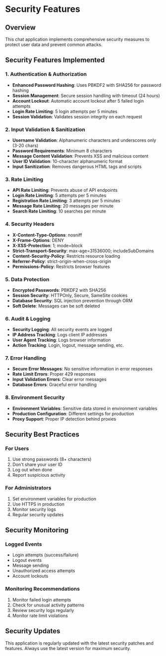 # Security Features

## Overview
This chat application implements comprehensive security measures to protect user data and prevent common attacks.

## Security Features Implemented

### 1. Authentication & Authorization
- **Enhanced Password Hashing**: Uses PBKDF2 with SHA256 for password hashing
- **Session Management**: Secure session handling with timeout (24 hours)
- **Account Lockout**: Automatic account lockout after 5 failed login attempts
- **Login Rate Limiting**: 5 login attempts per 5 minutes
- **Session Validation**: Validates session integrity on each request

### 2. Input Validation & Sanitization
- **Username Validation**: Alphanumeric characters and underscores only (3-20 chars)
- **Password Requirements**: Minimum 8 characters
- **Message Content Validation**: Prevents XSS and malicious content
- **User ID Validation**: 10-character alphanumeric format
- **Input Sanitization**: Removes dangerous HTML tags and scripts

### 3. Rate Limiting
- **API Rate Limiting**: Prevents abuse of API endpoints
- **Login Rate Limiting**: 5 attempts per 5 minutes
- **Registration Rate Limiting**: 3 attempts per 5 minutes
- **Message Rate Limiting**: 20 messages per minute
- **Search Rate Limiting**: 10 searches per minute

### 4. Security Headers
- **X-Content-Type-Options**: nosniff
- **X-Frame-Options**: DENY
- **X-XSS-Protection**: 1; mode=block
- **Strict-Transport-Security**: max-age=31536000; includeSubDomains
- **Content-Security-Policy**: Restricts resource loading
- **Referrer-Policy**: strict-origin-when-cross-origin
- **Permissions-Policy**: Restricts browser features

### 5. Data Protection
- **Encrypted Passwords**: PBKDF2 with SHA256
- **Session Security**: HTTPOnly, Secure, SameSite cookies
- **Database Security**: SQL injection prevention through ORM
- **Soft Delete**: Messages can be soft deleted

### 6. Audit & Logging
- **Security Logging**: All security events are logged
- **IP Address Tracking**: Logs client IP addresses
- **User Agent Tracking**: Logs browser information
- **Action Tracking**: Login, logout, message sending, etc.

### 7. Error Handling
- **Secure Error Messages**: No sensitive information in error responses
- **Rate Limit Errors**: Proper 429 responses
- **Input Validation Errors**: Clear error messages
- **Database Errors**: Graceful error handling

### 8. Environment Security
- **Environment Variables**: Sensitive data stored in environment variables
- **Production Configuration**: Different settings for production
- **Proxy Support**: Proper IP detection behind proxies

## Security Best Practices

### For Users
1. Use strong passwords (8+ characters)
2. Don't share your user ID
3. Log out when done
4. Report suspicious activity

### For Administrators
1. Set environment variables for production
2. Use HTTPS in production
3. Monitor security logs
4. Regular security updates

## Security Monitoring

### Logged Events
- Login attempts (success/failure)
- Logout events
- Message sending
- Unauthorized access attempts
- Account lockouts

### Monitoring Recommendations
1. Monitor failed login attempts
2. Check for unusual activity patterns
3. Review security logs regularly
4. Monitor rate limit violations

## Security Updates

This application is regularly updated with the latest security patches and features. Always use the latest version for maximum security. 